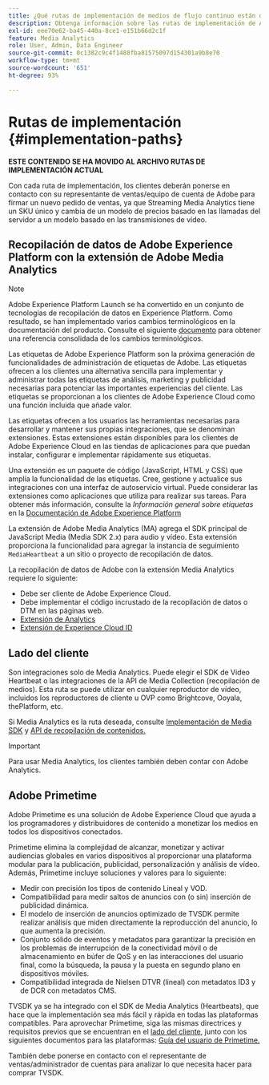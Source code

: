 ```yaml
---
title: ¿Qué rutas de implementación de medios de flujo continuo están disponibles?
description: Obtenga información sobre las rutas de implementación de Adobe Streaming Media, incluida la recopilación de datos de Adobe Experience Platform.
exl-id: eee70e62-ba45-440a-8ce1-e151b66d2c1f
feature: Media Analytics
role: User, Admin, Data Engineer
source-git-commit: 0c1382c9c4f1488fba81575097d154301a9b8e70
workflow-type: tm+mt
source-wordcount: '651'
ht-degree: 93%

---
```


# Rutas de implementación {#implementation-paths}

**ESTE CONTENIDO SE HA MOVIDO AL ARCHIVO RUTAS DE IMPLEMENTACIÓN ACTUAL**

Con cada ruta de implementación, los clientes deberán ponerse en contacto con su representante de ventas/equipo de cuenta de Adobe para firmar un nuevo pedido de ventas, ya que Streaming Media Analytics tiene un SKU único y cambia de un modelo de precios basado en las llamadas del servidor a un modelo basado en las transmisiones de vídeo.

## Recopilación de datos de Adobe Experience Platform con la extensión de Adobe Media Analytics

>[!NOTE]
>Adobe Experience Platform Launch se ha convertido en un conjunto de tecnologías de recopilación de datos en Experience Platform. Como resultado, se han implementado varios cambios terminológicos en la documentación del producto. Consulte el siguiente [documento](https://experienceleague.adobe.com/docs/experience-platform/tags/term-updates.html?lang=es) para obtener una referencia consolidada de los cambios terminológicos.


Las etiquetas de Adobe Experience Platform son la próxima generación de funcionalidades de administración de etiquetas de Adobe. Las etiquetas ofrecen a los clientes una alternativa sencilla para implementar y administrar todas las etiquetas de análisis, marketing y publicidad necesarias para potenciar las importantes experiencias del cliente. Las etiquetas se proporcionan a los clientes de Adobe Experience Cloud como una función incluida que añade valor.

Las etiquetas ofrecen a los usuarios las herramientas necesarias para desarrollar y mantener sus propias integraciones, que se denominan extensiones. Estas extensiones están disponibles para los clientes de Adobe Experience Cloud en las tiendas de aplicaciones para que puedan instalar, configurar e implementar rápidamente sus etiquetas.

Una extensión es un paquete de código (JavaScript, HTML y CSS) que amplía la funcionalidad de las etiquetas. Cree, gestione y actualice sus integraciones con una interfaz de autoservicio virtual. Puede considerar las extensiones como aplicaciones que utiliza para realizar sus tareas. Para obtener más información, consulte la *Información general sobre etiquetas* en la [Documentación de Adobe Experience Platform](https://experienceleague.adobe.com/docs/experience-platform/tags/home.html?lang=es)

La extensión de Adobe Media Analytics (MA) agrega el SDK principal de JavaScript Media (Media SDK 2.x) para audio y vídeo. Esta extensión proporciona la funcionalidad para agregar la instancia de seguimiento `MediaHeartbeat` a un sitio o proyecto de recopilación de datos.

La recopilación de datos de Adobe con la extensión Media Analytics requiere lo siguiente:
* Debe ser cliente de Adobe Experience Cloud.
* Debe implementar el código incrustado de la recopilación de datos o DTM en las páginas web.
* [Extensión de Analytics](https://experienceleague.adobe.com/docs/experience-platform/tags/extensions/adobe/analytics/overview.html?lang=es)
* [Extensión de Experience Cloud ID](https://experienceleague.adobe.com/docs/experience-platform/tags/extensions/adobe/id-service/overview.html?lang=es)


## Lado del cliente

Son integraciones solo de Media Analytics. Puede elegir el SDK de Video Heartbeat o las integraciones de la API de Media Collection (recopilación de medios). Esta ruta se puede utilizar en cualquier reproductor de vídeo, incluidos los reproductores de cliente u OVP como Brightcove, Ooyala, thePlatform, etc.

Si Media Analytics es la ruta deseada, consulte [Implementación de Media SDK](/help/legacy/setup/legacy-setup-overview.md) y [API de recopilación de contenidos.](/help/implementation/media-collection-api/mc-api-overview.md)

>[!IMPORTANT]
>Para usar Media Analytics, los clientes también deben contar con Adobe Analytics.

## Adobe Primetime

Adobe Primetime es una solución de Adobe Experience Cloud que ayuda a los programadores y distribuidores de contenido a monetizar los medios en todos los dispositivos conectados.

Primetime elimina la complejidad de alcanzar, monetizar y activar audiencias globales en varios dispositivos al proporcionar una plataforma modular para la publicación, publicidad, personalización y análisis de vídeo. Además, Primetime incluye soluciones y valores para lo siguiente:

* Medir con precisión los tipos de contenido Lineal y VOD.
* Compatibilidad para medir saltos de anuncios con (o sin) inserción de publicidad dinámica.
* El modelo de inserción de anuncios optimizado de TVSDK permite realizar análisis que miden directamente la reproducción del anuncio, lo que aumenta la precisión.
* Conjunto sólido de eventos y metadatos para garantizar la precisión en los problemas de interrupción de la conectividad móvil o de almacenamiento en búfer de QoS y en las interacciones del usuario final, como la búsqueda, la pausa y la puesta en segundo plano en dispositivos móviles.
* Compatibilidad integrada de Nielsen DTVR (lineal) con metadatos ID3 y de DCR con metadatos CMS.


TVSDK ya se ha integrado con el SDK de Media Analytics (Heartbeats), que hace que la implementación sea más fácil y rápida en todas las plataformas compatibles. Para aprovechar Primetime, siga las mismas directrices y requisitos previos que se encuentran en el [lado del cliente](/help/legacy/intro-to-ava/implementation-paths/client-side-path.md), junto con los siguientes documentos para las plataformas: [Guía del usuario de Primetime.](https://helpx.adobe.com/es/support/primetime.html)

También debe ponerse en contacto con el representante de ventas/administrador de cuentas para analizar lo que necesita hacer para comprar TVSDK.
